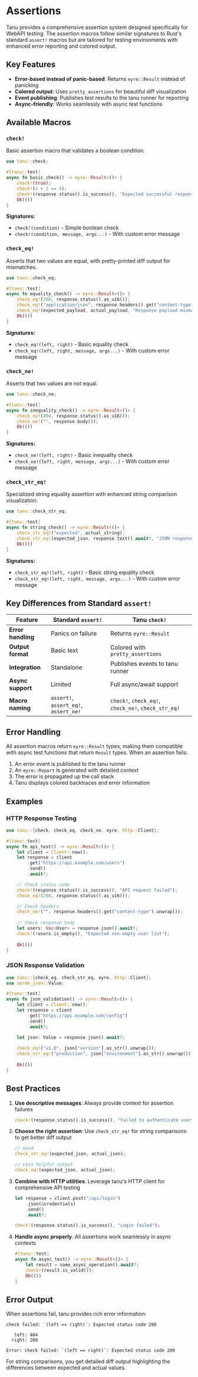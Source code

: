 # Assertions

Tanu provides a comprehensive assertion system designed specifically for WebAPI testing. The assertion macros follow similar signatures to Rust's standard `assert!` macros but are tailored for testing environments with enhanced error reporting and colored output.

## Key Features

- **Error-based instead of panic-based**: Returns `eyre::Result` instead of panicking
- **Colored output**: Uses `pretty_assertions` for beautiful diff visualization
- **Event publishing**: Publishes test results to the tanu runner for reporting
- **Async-friendly**: Works seamlessly with async test functions

## Available Macros

### `check!`

Basic assertion macro that validates a boolean condition.

```rust
use tanu::check;

#[tanu::test]
async fn basic_check() -> eyre::Result<()> {
    check!(true);
    check!(2 + 2 == 4);
    check!(response.status().is_success(), "Expected successful response");
    Ok(())
}
```

**Signatures:**
- `check!(condition)` - Simple boolean check
- `check!(condition, message, args...)` - With custom error message

### `check_eq!`

Asserts that two values are equal, with pretty-printed diff output for mismatches.

```rust
use tanu::check_eq;

#[tanu::test]
async fn equality_check() -> eyre::Result<()> {
    check_eq!(200, response.status().as_u16());
    check_eq!("application/json", response.headers().get("content-type"));
    check_eq!(expected_payload, actual_payload, "Response payload mismatch");
    Ok(())
}
```

**Signatures:**
- `check_eq!(left, right)` - Basic equality check
- `check_eq!(left, right, message, args...)` - With custom error message

### `check_ne!`

Asserts that two values are not equal.

```rust
use tanu::check_ne;

#[tanu::test]
async fn inequality_check() -> eyre::Result<()> {
    check_ne!(404, response.status().as_u16());
    check_ne!("", response.body());
    Ok(())
}
```

**Signatures:**
- `check_ne!(left, right)` - Basic inequality check
- `check_ne!(left, right, message, args...)` - With custom error message

### `check_str_eq!`

Specialized string equality assertion with enhanced string comparison visualization.

```rust
use tanu::check_str_eq;

#[tanu::test]
async fn string_check() -> eyre::Result<()> {
    check_str_eq!("expected", actual_string);
    check_str_eq!(expected_json, response.text().await?, "JSON response mismatch");
    Ok(())
}
```

**Signatures:**
- `check_str_eq!(left, right)` - Basic string equality check
- `check_str_eq!(left, right, message, args...)` - With custom error message

## Key Differences from Standard `assert!`

| Feature | Standard `assert!` | Tanu `check!` |
|---------|-------------------|---------------|
| **Error handling** | Panics on failure | Returns `eyre::Result` |
| **Output format** | Basic text | Colored with `pretty_assertions` |
| **Integration** | Standalone | Publishes events to tanu runner |
| **Async support** | Limited | Full async/await support |
| **Macro naming** | `assert!`, `assert_eq!`, `assert_ne!` | `check!`, `check_eq!`, `check_ne!`, `check_str_eq!` |

## Error Handling

All assertion macros return `eyre::Result` types, making them compatible with async test functions that return `Result` types. When an assertion fails:

1. An error event is published to the tanu runner
2. An `eyre::Report` is generated with detailed context
3. The error is propagated up the call stack
4. Tanu displays colored backtraces and error information

## Examples

### HTTP Response Testing

```rust
use tanu::{check, check_eq, check_ne, eyre, http::Client};

#[tanu::test]
async fn api_test() -> eyre::Result<()> {
    let client = Client::new();
    let response = client
        .get("https://api.example.com/users")
        .send()
        .await?;

    // Check status code
    check!(response.status().is_success(), "API request failed");
    check_eq!(200, response.status().as_u16());

    // Check headers
    check_ne!("", response.headers().get("content-type").unwrap());
    
    // Check response body
    let users: Vec<User> = response.json().await?;
    check!(!users.is_empty(), "Expected non-empty user list");
    
    Ok(())
}
```

### JSON Response Validation

```rust
use tanu::{check_eq, check_str_eq, eyre, http::Client};
use serde_json::Value;

#[tanu::test]
async fn json_validation() -> eyre::Result<()> {
    let client = Client::new();
    let response = client
        .get("https://api.example.com/config")
        .send()
        .await?;

    let json: Value = response.json().await?;
    
    check_eq!("v1.0", json["version"].as_str().unwrap());
    check_str_eq!("production", json["environment"].as_str().unwrap());
    
    Ok(())
}
```

## Best Practices

1. **Use descriptive messages**: Always provide context for assertion failures
   ```rust
   check!(response.status().is_success(), "Failed to authenticate user");
   ```

2. **Choose the right assertion**: Use `check_str_eq!` for string comparisons to get better diff output
   ```rust
   // Good
   check_str_eq!(expected_json, actual_json);
   
   // Less helpful output
   check_eq!(expected_json, actual_json);
   ```

3. **Combine with HTTP utilities**: Leverage tanu's HTTP client for comprehensive API testing
   ```rust
   let response = client.post("/api/login")
       .json(&credentials)
       .send()
       .await?;
   
   check!(response.status().is_success(), "Login failed");
   ```

4. **Handle async properly**: All assertions work seamlessly in async contexts
   ```rust
   #[tanu::test]
   async fn async_test() -> eyre::Result<()> {
       let result = some_async_operation().await?;
       check!(result.is_valid());
       Ok(())
   }
   ```

## Error Output

When assertions fail, tanu provides rich error information:

```
check failed: `(left == right)`: Expected status code 200

   left: 404
  right: 200

Error: check failed: `(left == right)`: Expected status code 200
```

For string comparisons, you get detailed diff output highlighting the differences between expected and actual values.
